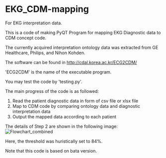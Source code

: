 # EKG_CDM-mapping
For EKG interpretation data.

This is a code of making PyQT Program for mapping EKG Diagnostic data to CDM concept code.

The currently acquired interpretation ontology data was extracted from GE Healthcare, Philips, and Nihon Kohden.


The software can be found in http://cdal.korea.ac.kr/ECG2CDM/

'ECG2CDM' is the name of the executable program.


You may test the code by 'testing.py'.

The main progress of the code is as followed:
  1. Read the patient diagnostic data in form of csv file or xlsx file
  2. Map to CDM code by comparing ontology data and diagnostic interpretation data
  3. Output the mapped data according to each patient


The details of Step 2 are shown in the following image:
![Flowchart_combined](https://user-images.githubusercontent.com/50295574/112262049-54d04480-8cb0-11eb-9514-6f965482b549.png)

Here, the threshold was huristically set to 84%.


Note that this code is based on bata version.
